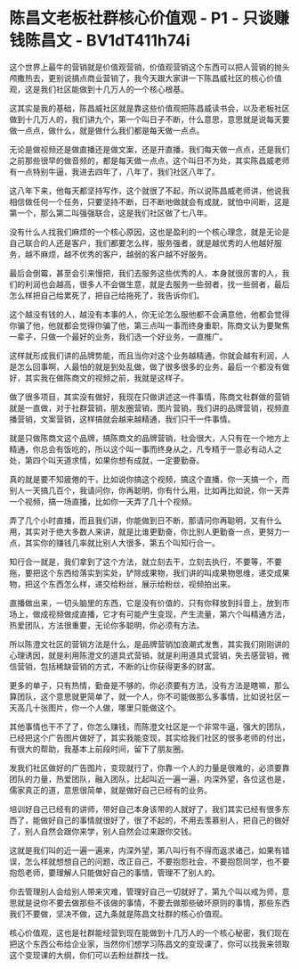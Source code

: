 # 陈昌文老板社群核心价值观 - P1 - 只谈赚钱陈昌文 - BV1dT411h74i

这个世界上最牛的营销就是价值观营销，价值观营销这个东西可以把人营销的抛头颅撒热去，更别说搞点商业营销了，我今天跟大家讲一下陈昌威社区的核心价值观，这是我们社区能做到十几万人的一个核心根基。

这其实是我的基础，陈昌威社区就是靠这些价值观把陈昌威读书会，以及老板社区做到十几万人的，我们讲九个，第一个叫日子不断，什么意思，意思就是说每天要做一点点，做什么，就是做什么我们都是每天做一点点。

无论是做视频还是做直播还是做文案，还是开直播，我们每天做一点点，还是我们之前那些很早的做音频的，都是每天做一点点，这个叫日不为处，其实陈昌威老师有一点特别牛逼，我进去四年了，八年了，我们社区八年了。

这八年下来，他每天都坚持写作，这个就很了不起，所以说陈昌威老师讲，他说我相信做任何一个任务，只要坚持不断，日不断地做就会有成就，就怕中间断，这是第一个，那么第二叫强强联合，这是我们社区做了七八年。

没有什么人找我们麻烦的一个核心原因，这也是盈利的一个核心理念，就是无论是自己联合的人还是客户，我们都要怎么样，服务强者，就是越优秀的人他越好服务，越不麻烦，越不优秀的客户，越弱的客户越不好服务。

最后会倒霉，甚至会引来慢把，我们去服务这些优秀的人，本身就很厉害的人，我们的利润也会越高，很多人不会做生意，就是去服务一些弱者，找一些弱者，最后怎么样把自己给累死了，把自己给拖死了，我告诉你们。

这个越没有钱的人，越没有本事的人，你无论怎么服他都不会满意他，他都会觉得你骗了他，他就都会觉得你骗了他，第三点叫一事而终身重职，陈商文认为要聚焦一辈子，只做一个最好的业务，我们选一个好业务，一直推广。

这样就形成我们讲的品牌势能，而且当你对这个业务越精通，你就会越有利润，人是怎么回事啊，人最怕的就是到处乱做，做了很多很多的业务，最后一个都没有做好，其实我在做陈商文的视频之前，我就是这样子。

做了很多项目，其实没有做好，我现在只做讲述这一件事情，陈商文社群做的营销就是一直做，对于社群营销，朋友圈营销，图片营销，我们讲的品牌营销，视频直播营销，文案营销，这样搞就会越来越精通，我们只干一件事情。

就是只做陈商文这个品牌，搞陈商文的品牌营销，社会很大，人只有在一个地方上精通，你总会有饭吃的，所以这个叫一事而终身从之，凡专精于一意必有动人之处，第四个叫天道求情，如果你想有成就，一定要勤奋。

真的就是要不知疲倦的干，比如说你搞这个视频，搞这个直播，你一天搞一个，而别人一天搞几百个，我请问你，你再聪明，你有什么用，比如再比如说，你一天弄一个视频，搞一场直播，比如你一天弄了几十个视频。

弄了几个小时直播，而且我们讲，你能做到日不断，那请问你再聪明，又有什么用，其实对于绝大多数人来讲，就是比谁更勤奋，你比别人更勤奋一点，更努力一点，其实你的赚钱几率就比别人大很多，第五个叫知行合一。

知行合一就是，我们拿到了这个方法，就立刻去干，立刻去执行，不要等，不要拖，要把这个东西给落实到实处，铲除成果物，我们讲的叫成果物思维，递交成果物，把这个东西怎么样，递交给粉丝，展示给粉丝，视频拍出来。

直播做出来，一切头脑里的东西，它是没有价值的，只有你释放到抖音上，放到市场上，做成视频做成直播，它才有可能产生变现，产生流量，第六个叫精通方法，热爱团队，方法很重要，无论你多聪明，你必须有方法。

所以陈澄文社区的营销方法是什么，是品牌营销加浪潮式发售，其实我们刚刚讲的心理诱因，就是利用陈澄文的道具式营销，就是利用道具式营销，失去感营销，微信营销，包括稀缺营销的方式，不断的让你获得更多的财富。

更多的单子，只有热情，勤奋是不够的，你必须要有方法，没有方法是瞎嘛，那么算团队，这个意思就更简单了，就一个人，你不可能做那么多事情，比如说社区一天高几十张图片，你一个人做，哪里只能做这个。

其他事情也干不了了，你怎么赚钱，而陈澄文社区是一个非常牛逼，强大的团队，已经把这个广告图片做好了，其实我能变现，其实给我们社区的很多老师的付出，有很大的帮助，我基本上前段时间，留下了朋友圈。

发我们社区做好的广告图片，变现就行了，你靠一个人的力量是很难的，必须要靠团队的力量，热爱团队，融入团队，比起叫近一遍一遍，内深外望，各位这也是，儒家真正的道，意思很简单，就是做好自己已经有的业务。

培训好自己已经有的讲师，带好自己本身该带的人就好了，我们其实已经有很多东西了，能做好自己的事情就很好了，很了不起的，不用去羡慕别人，把自己的做好了，别人自然会跟你来学，别人自然会过来跟你交钱。

这就是我们叫的近一遍一遍来，内深外望，第八叫行有不得而返求诸己，如果有错误，怎么样就想想自己的问题，改正自己，不要抱怨社会，不要抱怨同学，也不要抱怨老师，要理解人只能做好自己的事情，管理不了别人的。

你去管理别人会给别人带来灾难，管理好自己一切就好了，第九个叫以戒为师，意思就是说你不要去做那些不该做的事情，不要去做那些破坏原则的事情，那些东西我们不要做，坚决不做，这九条就是陈昌文社群的核心价值观。

核心价值观，这也是社群能经营到现在能做到十几万人的一个核心秘密，我们现在把这个东西公布给企业家，当然你们想学习陈昌文的变现课了，你可以找我来领取这个变现课的大纲，你们可以去粉丝群找一找。


